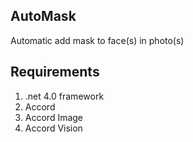 ﻿## AutoMask

Automatic add mask to face(s) in photo(s)

## Requirements

1. .net 4.0 framework
2. Accord 
3. Accord Image
4. Accord Vision

